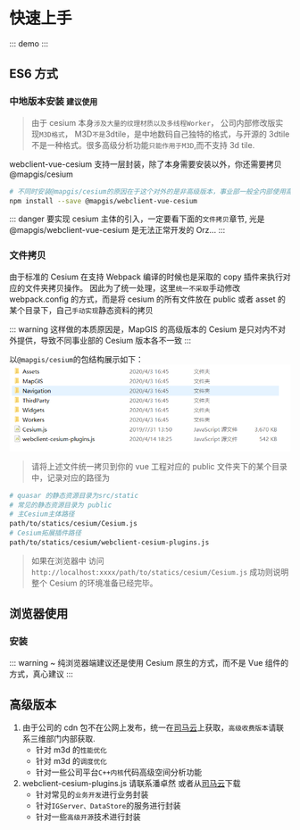 # 快速上手

::: demo
<template>
<div>123</div>
</template>
<style>
    #map {
        width: 100%;
        height: 500px;
    }
</style>
<script type="module">
export default {
    data() {
        return {
            mapStyle: {
                version: 8,
                sources: {},
                layers: [],
            },
            mapZoom: 3,
            outerCenter: [116.39, 40.20],
            mapCrs: 'EPSG:4326',
            layerWmts: {},
            layerWmtsId: 'ogcwmts_layerId',
            sourceWmtsId: 'ogcwmts_sourceId',
            wmtsurl: 'http://t0.tianditu.com/DataServer?T=img_c&L={z}&Y={y}&X={x}&tk=9c157e9585486c02edf817d2ecbc7752',
            layerRaster: {},
            sourceRaster: {
                type: 'raster',
                tiles: ['http://t0.tianditu.com/DataServer?T=cia_c&L={z}&Y={y}&X={x}&tk=9c157e9585486c02edf817d2ecbc7752']
            },
            layerRasterId: 'raster_layerId',
            sourceRasterId: 'raster_sourceId'
        };
    },
    methods: {
        handleMapLoad(payload) {
            this.map = payload.map;
        }
    }
}
</script>
:::

## ES6 方式

### 中地版本安装 `建议使用`

> 由于 cesium 本身`涉及大量的纹理材质以及多线程Worker`， 公司内部修改版实现`M3D格式`， M3D`不是`3dtile，是中地数码自己独特的格式，与开源的 3dtile 不是一种格式。很多高级分析功能`只能作用于M3D`,而不支持 3d tile.

webclient-vue-cesium 支持一层封装，除了本身需要安装以外，你还需要拷贝@mapgis/cesium

```bash
# 不同时安装@mapgis/cesium的原因在于这个对外的是非高级版本，事业部一般全内部使用高级版本开发
npm install --save @mapgis/webclient-vue-cesium
```

::: danger
要实现 cesium 主体的引入，一定要看下面的`文件拷贝`章节, 光是@mapgis/webclient-vue-cesium 是无法正常开发的 Orz...
:::

### 文件拷贝

由于标准的 Cesium 在支持 Webpack 编译的时候也是采取的 copy 插件来执行对应的文件夹拷贝操作。 因此为了统一处理，这里`统一不采取`手动修改 webpack.config 的方式，而是将 cesium 的所有文件放在 public 或者 asset 的某个目录下，自己`手动实现`静态资料的拷贝

::: warning
这样做的本质原因是，MapGIS 的高级版本的 Cesium 是只对内不对外提供，导致不同事业部的 Cesium 版本各不一致
:::

以`@mapgis/cesium`的包结构展示如下：
![代码结构](./cesium_dist.png)

> 请将上述文件统一拷贝到你的 vue 工程对应的 public 文件夹下的某个目录中，记录对应的路径为

```sh
# quasar 的静态资源目录为src/static
# 常见的静态资源目录为 public
# 主Cesium主体路径
path/to/statics/cesium/Cesium.js
# Cesium拓展插件路径
path/to/statics/cesium/webclient-cesium-plugins.js
```

> 如果在浏览器中 访问 `http://localhost:xxxx/path/to/statics/cesium/Cesium.js` 成功则说明整个 Cesium 的环境准备已经完毕。

## 浏览器使用

### 安装

::: warning
~ 纯浏览器端建议还是使用 Cesium 原生的方式，而不是 Vue 组件的方式，真心建议
:::

## 高级版本

1. 由于公司的 cdn 包不在公网上发布，统一在[司马云](http://www.smaryun.com)上获取，`高级收费版本`请联系三维部门内部获取.
   - 针对 m3d 的`性能优化`
   - 针对 m3d 的`调度优化`
   - 针对一些公司平台`C++内核`代码高级空间分析功能
1. webclient-cesium-plugins.js 请联系潘卓然 或者从[司马云](http://develop.smaryun.com:8899/#/total/download)下载
   - 针对常见的`业务开发`进行业务封装
   - 针对`IGServer、DataStore`的服务进行封装
   - 针对一些`高级开源`技术进行封装
